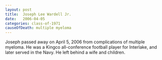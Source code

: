 ```yaml
---
layout: post
title:  Joseph Lee Wardell Jr.
date:   2006-04-05
categories: class-of-1971
causeOfDeath: multiple myeloma
---
```

Joseph passed away on April 5, 2006 from complications of multiple myeloma. He was a Kingco all-conference football player for Interlake, and later served in the Navy. He left behind a wife and children.
